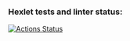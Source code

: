 ### Hexlet tests and linter status:
[![Actions Status](https://github.com/AlexBoynich/frontend-project-46/workflows/hexlet-check/badge.svg)](https://github.com/AlexBoynich/frontend-project-46/actions)